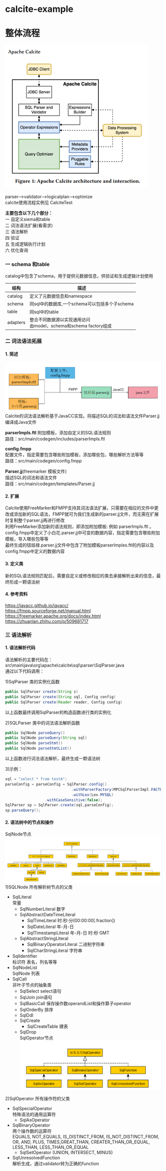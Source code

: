 # calcite-example

# 整体流程
![](image/calciteflow.PNG)

parser-->validator-->logicalplan-->optimize  
calcite使用流程实例见 CalciteTest 

**主要包含以下几个部分：**  
一 自定义siema和table  
二 词法语法扩展(看需求)  
三 语法解析  
四 验证  
五 生成逻辑执行计划  
六 优化查询  

### 一 schema 和table
catalog中包含了schema，用于提供元数据信息，供验证和生成逻辑计划使用

| 结构       | 描述                                                                    |
| ---------- | ----------------------------------------------------------------------- |
| catalog    | 定义了元数据信息和namespace                                             |
| schema     | 同sql中的数据库,一个schema可以包括多个子schema                                     |
| table      | 同sql中的table                                                          |
| adapters   | 整合不同数据源以实现通用访问<br>由model，schema和schema factory组成 |



### 二 词法语法拓展
#### 1. 简述
![](image/LexExtend.png)  
Calcite的词法语法解析基于JavaCC实现。将描述SQL的词法和语法文件Parser.jj编译成Java文件  

**parserImpls.ftl**
附加模板，添加自定义的SQL语法规则  
路径：src/main/codegen/includes/parserImpls.ftl  

**config.fmpp**  
配置文件，指定需要包含哪些附加模板，添加哪些包，哪些解析方法等等  
路径：src/main/codegen/config.fmpp  

**Parser.jj**(freemarker 模板文件)  
描述SQL的词法和语法文件  
路径：src/main/codegen/templates/Parser.jj  

#### 2. 扩展
Calcite使用FreeMarker和FMPP支持其词法语法扩展，只需要在相应的文件中更改或添加新的SQL语法，FMPP就可为我们生成新的parser.jj文件，而无需在扩展时复制整个parser.jj再进行修改  
利用FreeMarker添加新的语法规则，即添加附加模板: 例如 parserImpls.ftl 。  
config.fmpp中定义了小白花.parser.jj中可变的数据内容，指定需要包含哪些附加模板，导入哪些包等等  
最终生成的钮祜禄.parser.jj文件中包含了附加模板parserImples.ftl的内容以及config.fmpp中定义的数据内容  

#### 3. 定义类
新的SQL语法规则匹配后，需要自定义或修改相应的类去承接解析出来的信息，最终形成一颗语法树  

#### 4. 参考资料  
https://javacc.github.io/javacc/  
https://fmpp.sourceforge.net/manual.html  
https://freemarker.apache.org/docs/index.html  
https://zhuanlan.zhihu.com/p/509681717 


### 三 语法解析
#### 1. 语法解析代码
语法解析的主要代码在：src\main\java\org\apache\calcite\sql\parser\SqlParser.java  
通过以下代码调用：  

1)SqlParser 类的实例化函数  
```Java
public SqlParser create(String s)
public SqlParser create(String sql, Config config)
public SqlParser create(Reader reader, Config config)
```
以上函数最终调用SqlParser的构造函数进行类的实例化  

2)SQLParser 类中的词法语法解析函数  
```Java
public SqlNode parseQuery()
public SqlNode parseQuery(String sql)
public SqlNode parseStmt()
public SqlNode parseStmtList()
```
以上函数进行词法语法解析，最终生成一颗语法树

3)示例：  
```Java
sql = "select * from testA";
parseConfig = parseConfig = SqlParser.config()
                              .withParserFactory(MPCSqlParserImpl.FACTORY)
                              .withLex(Lex.MYSQL)
			      .withCaseSensitive(false);
SqlParser sp = SqlParser.create(sql,parseConfig);
sp.parseQuery();
```

#### 2. 语法树中的节点和操作
SqlNode节点  
![](image/SqlNode.png)  
1)SQLNode 所有解析树节点的父类  
* SqlLiteral   
	常量  
	* SqlNumberLiteral 数字  
	* SqlAbstractDateTimeLiteral  
		* SqlTimeLiteral  时:秒:分(00:00:00[.fraction])   
		* SqlDateLiteral  年-月-日  
		* SqlTimestampLiteral 年-月-日 时:秒 GMT  
	 * SqlAbstractStringLiteral  
		 * SqlBinaryOperatorLiteral 二进制字符串  
		 * SqlCharStringLiteral 字符串  
* SqlIdentifier   
	标识符 表名，列名等等  
* SqlNodeList  
     SqlNode 列表  
* SqlCall  
     非叶子节点的抽象类  
     * SqlSelect   select语句  
     * SqlJoin   join语句  
     * SqlBasicCall  保存操作数operandList和操作算子operator  
     * SqlOrderBy 排序  
     * SqlDdl  
	 * SqlCreate  
		 * SqlCreateTable   建表  
	 * SqlDrop  
SqlOperator节点  
![](image/SqlOperator.png)  

2)SqlOperator 所有操作符的父类  
* SqlSpecialOperator  
	特殊语法的通用运算符  
	* SqlAsOperator  
* SqlBinaryOperator   
	两个操作数的运算符  
	EQUALS, NOT_EQUALS, IS_DISTINCT_FROM, IS_NOT_DISTINCT_FROM, OR, AND, PLUS, TIMES,GREAT_THAN, CREATER_THAN_OR_EQUAL, LESS_THAN, LESS_THAN_OR_EQUAL
	* SqlSetOperator (UNION, INTERSECT, MINUS)  
* SqlUnresolvedFunction  
	解析生成，通过validator转为正确的function  



 
